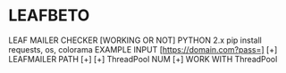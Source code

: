 # LEAFBETO
LEAF MAILER  CHECKER [WORKING OR NOT] PYTHON 2.x pip install requests, os, colorama EXAMPLE INPUT [https://domain.com?pass=] [+] LEAFMAILER PATH [+] [+] ThreadPool NUM [+] WORK WITH ThreadPool
